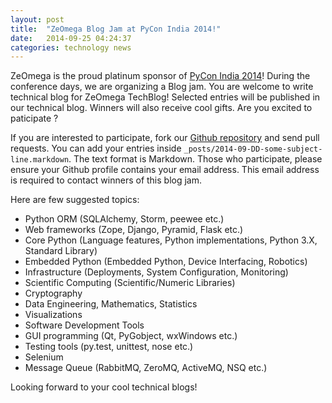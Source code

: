 ```yaml
---
layout: post
title:  "ZeOmega Blog Jam at PyCon India 2014!"
date:   2014-09-25 04:24:37
categories: technology news
---
```


ZeOmega is the proud platinum sponsor of [PyCon India
2014][pycon-india-2014]!  During the conference days, we are
organizing a Blog jam.  You are welcome to write technical blog for
ZeOmega TechBlog!  Selected entries will be published in our technical
blog.  Winners will also receive cool gifts.  Are you excited to
paticipate ?

If you are interested to participate, fork our [Github
repository][github-repo] and send pull requests.  You can add your
entries inside `_posts/2014-09-DD-some-subject-line.markdown`.  The
text format is Markdown.  Those who participate, please ensure your
Github profile contains your email address.  This email address is
required to contact winners of this blog jam.

Here are few suggested topics:

- Python ORM (SQLAlchemy, Storm, peewee etc.)
- Web frameworks (Zope, Django, Pyramid, Flask etc.)
- Core Python (Language features, Python implementations, Python 3.X,
Standard Library)
- Embedded Python (Embedded Python, Device Interfacing, Robotics)
- Infrastructure (Deployments, System Configuration, Monitoring)
- Scientific Computing (Scientific/Numeric Libraries)
- Cryptography
- Data Engineering, Mathematics, Statistics
- Visualizations
- Software Development Tools
- GUI programming (Qt, PyGobject, wxWindows etc.)
- Testing tools (py.test, unittest, nose etc.)
- Selenium
- Message Queue (RabbitMQ, ZeroMQ, ActiveMQ, NSQ etc.)

Looking forward to your cool technical blogs!

[pycon-india-2014]: http://in.pycon.org/2014/
[github-repo]: https://github.com/zeomega/zeomega.github.io
